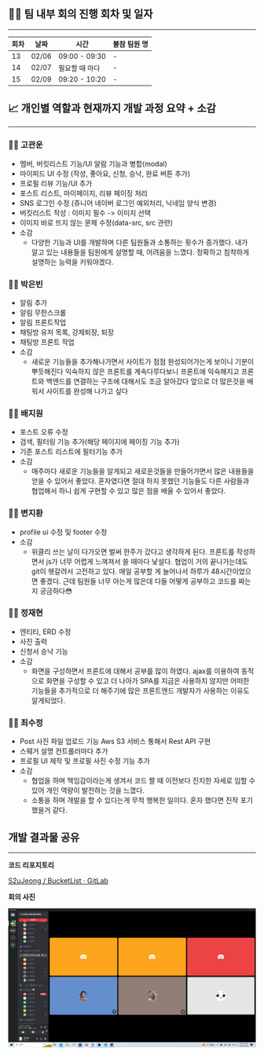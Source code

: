 

## 👩‍💻 팀 내부 회의 진행 회차 및 일자

---

| 회차 | 날짜 | 시간 | 불참 팀원 명 |
| --- | --- | --- | --- |
| 13 | 02/06 | 09:00 - 09:30 | - |
| 14 | 02/07 | 필요할 때 마다 | - |
| 15 | 02/09 | 09:20 -  10:20  | - |

## 📈 개인별 역할과 현재까지 개발 과정 요약 + 소감

---

### 🙍‍♂️ 고관운

- 멤버, 버킷리스트 기능/UI 알람 기능과 병합(modal)
- 마이피드 UI 수정 (작성, 좋아요, 신청, 승낙, 완료 버튼 추가)
- 프로필 리뷰 기능/UI 추가
- 포스트 리스트, 마이페이지, 리뷰 페이징 처리
- SNS 로그인 수정 (쥬니어 네이버 로그인 예외처리, 닉네임 양식 변경)
- 버킷리스트 작성 : 이미지 필수 -> 이미지 선택
- 이미지 바로 뜨지 않는 문제 수정(data-src, src 관련)
- 소감
  - 다양한 기능과 UI를 개발하며 다른 팀원들과 소통하는 횟수가 증가했다. 내가 알고 있는 내용들을 팀원에게 설명할 때, 어려움을 느꼈다. 정확하고 침착하게 설명하는 능력을 키워야겠다.

### 🙍‍♂️ 박은빈

- 알림 추가
- 알림 무한스크롤
- 알림 프론트작업
- 채팅방 유저 목록, 강제퇴장, 퇴장
- 채팅방 프론트 작업
- 소감
  - 새로운 기능들을 추가해나가면서 사이트가 점점 완성되어가는게 보이니 기분이 뿌듯해진다 익숙하지 않은 프론트를 계속다루다보니 프론트에 익숙해지고 프론트와 백엔드를 연결하는 구조에 대해서도 조금 알아갔다 앞으로 더 많은것을 배워서 사이트를 완성해 나가고 싶다

### 🙍‍♂️ 배지원

- 포스트 오류 수정
- 검색, 필터링 기능 추가(해당 페이지에 페이징 기능 추가)
- 기존 포스트 리스트에 필터기능 추가
- 소감
  - 매주마다 새로운 기능들을 알게되고 새로운것들을 만들어가면서 많은 내용들을 얻을 수 있어서 좋았다. 혼자였다면 절대 하지 못했던 기능들도 다른 사람들과 협업해서 하니 쉽게 구현할 수 있고 많은 점을 배울 수 있어서 좋았다.

### 🙍‍♂️ 변지환

- profile ui 수정 및 footer 수정
- 소감
  - 위클리 쓰는 날이 다가오면 벌써 한주가 갔다고 생각하게 된다. 프론트를 작성하면서 js가 너무 어렵게 느껴져서 쓸 때마다 낯설다. 협업이 거의 끝나가는데도 git이 헷갈려서 고전하고 있다. 매일 공부할 게 늘어나서 하루가 48시간이었으면 좋겠다. 근데 팀원들 너무 아는게 많은데 다들 어떻게 공부하고 코드를 짜는지 궁금하다😳

### 🙍‍♂️ 정재현

- 엔티티, ERD 수정
- 사진 출력
- 신청서 승낙 기능
- 소감
  - 화면을 구성하면서 프론트에 대해서 공부를 많이 하였다. ajax를 이용하여 동적으로 화면을 구성할 수 있고 더 나아가 SPA를 지금은 사용하지 않지만 어떠한 기능들을 추가적으로 더 해주기에 많은 프론트엔드 개발자가 사용하는 이유도 알게되었다.

### 🙍‍♂️ 최수정

- Post 사진 파일 업로드 기능 Aws S3 서비스 통해서 Rest API 구현
- 스웨거 설명 컨트롤러마다 추가
- 프로필 UI 제작 및 프로필 사진 수정 기능 추가
- 소감
  - 협업을 하며 책임감이라는게 생겨서 코드 짤 때 이전보다 진지한 자세로 임할 수 있어 개인 역량이 발전하는 것을 느꼈다.
  - 소통을 하며 개발을 할 수 있다는게 무척 행복한 일이다. 혼자 했다면 진작 포기했을거 같다.



## 개발 결과물 공유

---

**코드 리포지토리**

[S2uJeong / BucketList · GitLab](https://gitlab.com/S2uJeong1/bucketlist)

**회의 사진**

<img src="./4차 위클리.png">

